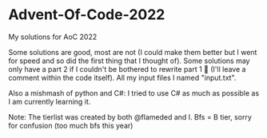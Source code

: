 # Advent-Of-Code-2022
My solutions for AoC 2022

Some solutions are good, most are not (I could make them better but I went for speed and so did the first thing that I thought of).
Some solutions may only have a part 2 if I couldn't be bothered to rewrite part 1 👴 (I'll leave a comment within the code itself). All my input files I named "input.txt".

Also a mishmash of python and C#: I tried to use C# as much as possible as I am currently learning it.

Note: The tierlist was created by both @flameded and I. Bfs = B tier, sorry for confusion (too much bfs this year)
